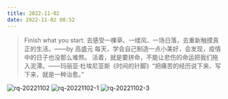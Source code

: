 ```yaml
---
title: 2022-11-02
date: 2022-11-02 08:52
---
```


> Finish what you start.
> 去感受一棵草、一缕风、一场日落，去重新触摸真正的生活。——by 高盛元
> 每天，学会自己制造一点小美好，会发现，疫情中的日子也没那么难熬。
> 活着，就是要拼命，不能让悲伤的命运把我们拖入泥潭。——玛丽亚·杜埃尼亚斯《时间的针脚》 ​​​​
> “把痛苦的经历说下来、写下来，就是一种治愈。”

![rq-20221102](http://images.iotop.work/upic/2022112-rq-20221102.jpg)
![rq-20221102-1](http://images.iotop.work/upic/2022112-rq-20221102-1.jpg)
![rq-20221102-3](http://images.iotop.work/upic/2022112-rq-20221102-3.jpg)
